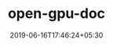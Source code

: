 ---
title: "open-gpu-doc"
date: 2019-06-16T17:46:24+05:30
type: "organisations"
org_name: "NVIDIA Corporation"
repo_desc: "Documentation of NVIDIA chip/hardware interfaces"
repo_link: https://github.com/NVIDIA/open-gpu-doc


---